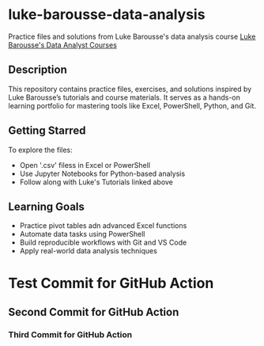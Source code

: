 # luke-barousse-data-analysis
Practice files and solutions from Luke Barousse's data analysis course
[Luke Barousse's Data Analyst Courses](https://www.lukebarousse.com/courses)

## Description

 This repository contains practice files, exercises, and solutions inspired by Luke Barousse’s tutorials and course materials. It serves as a hands-on learning portfolio for mastering tools like Excel, PowerShell, Python, and Git.

 ## Getting Starred
 To explore the files:
 - Open '.csv' filess in Excel or PowerShell
 - Use Jupyter Notebooks for Python-based analysis
 - Follow along with Luke's Tutorials linked above 

 ## Learning Goals
 - Practice pivot tables adn advanced Excel functions
 - Automate data tasks using PowerShell
 - Build reproducible workflows with Git and VS Code
 - Apply real-world data analysis techniques

 # Test Commit for GitHub Action
 ## Second Commit for GitHub Action
 ### Third Commit for GitHub Action
 

